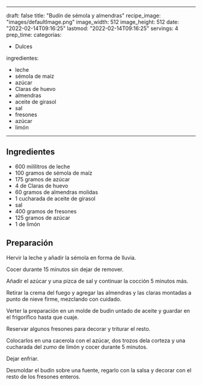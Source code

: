 
---
draft: false
title: "Budín de sémola y almendras"
recipe_image: "images/defaultImage.png"
image_width: 512
image_height: 512
date: "2022-02-14T09:16:25"
lastmod: "2022-02-14T09:16:25"
servings: 4
prep_time: 
categorias:
  - Dulces

ingredientes:
  - leche
  - sémola de maíz
  - azúcar
  - Claras de huevo
  - almendras
  - aceite de girasol
  - sal
  - fresones
  - azúcar
  - limón
---

## Ingredientes
- 600 mililitros de leche
- 100 gramos de sémola de maíz
- 175 gramos de azúcar
- 4  de Claras de huevo
- 60 gramos de almendras molidas
- 1 cucharada de aceite de girasol
- sal
- 400 gramos de fresones
- 125 gramos de azúcar
- 1  de limón

## Preparación
Hervir la leche y añadir la sémola en forma de lluvia.

Cocer durante 15 minutos sin dejar de remover.

Añadir el azúcar y una pizca de sal y continuar la cocción 5 minutos más.

Retirar la crema del fuego y agregar las almendras y las claras montadas a punto de nieve firme, mezclando con cuidado.

Verter la preparación en un molde de budin untado de aceite y guardar en el frigorífico hasta que cuaje.

Reservar algunos fresones para decorar y triturar el resto.

Colocarlos en una cacerola con el azúcar, dos trozos dela corteza y una cucharada del zumo de limón y cocer durante 5 minutos.

Dejar enfriar.

Desmoldar el budín sobre una fuente, regarlo con la salsa y decorar con el resto de los fresones enteros.


